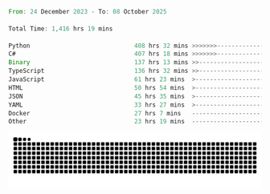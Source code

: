 <!--START_SECTION:waka-->

```rust
From: 24 December 2023 - To: 08 October 2025

Total Time: 1,416 hrs 19 mins

Python                             408 hrs 32 mins >>>>>>>------------------   28.38 %
C#                                 407 hrs 18 mins >>>>>>>------------------   28.29 %
Binary                             137 hrs 13 mins >>-----------------------   09.53 %
TypeScript                         136 hrs 32 mins >>-----------------------   09.48 %
JavaScript                         61 hrs 23 mins  >------------------------   04.26 %
HTML                               50 hrs 54 mins  >------------------------   03.54 %
JSON                               45 hrs 35 mins  >------------------------   03.17 %
YAML                               33 hrs 27 mins  >------------------------   02.32 %
Docker                             27 hrs 7 mins   -------------------------   01.88 %
Other                              23 hrs 19 mins  -------------------------   01.62 %
```

<!--END_SECTION:waka-->


<picture>
  <source media="(prefers-color-scheme: dark)" srcset="https://raw.githubusercontent.com/jeerawut97/jeerawut97/output/github-contribution-grid-snake.svg">
  <img alt="github contribution grid snake animation" src="https://raw.githubusercontent.com/jeerawut97/jeerawut97/output/github-contribution-grid-snake.svg">
</picture>
